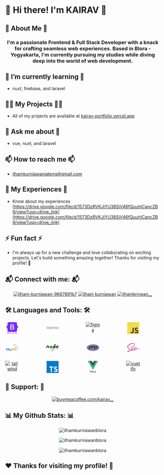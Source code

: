 # 👋 Hi there! I'm KAIRAV 👋

## 🚀 About Me 🚀 
<h3 align="center">I'm a passionate Frontend & Full Stack Developer with a knack for crafting seamless web experiences. Based in Blora - Yogyakarta, I'm currently pursuing my studies while diving deep into the world of web development.</h3>

## 🌱 I’m currently learning 🌱 
* nuxt, firebase, and laravel

## 👨‍💻 My Projects 👨‍💻 
* All of my projects are available at [kairav-portfolio.vercel.app](kairav-portfolio.vercel.app)

## 💬 Ask me about 💬
* vue, nuxt, and laravel

## 📫 How to reach me 📫
* ilhamkurniawanjateng@gmail.com

## 📄 My Experiences 📄
* Know about my experiences [https://drive.google.com/file/d/1573DzRVKJjYU38SiV46fQuuhlCancZB9/view?usp=drive_link](https://drive.google.com/file/d/1573DzRVKJjYU38SiV46fQuuhlCancZB9/view?usp=drive_link)

## ⚡ Fun fact ⚡
* I'm always up for a new challenge and love collaborating on exciting projects. Let's build something amazing together! Thanks for visiting my profile! 🚀

## 📬 Connect with me: 📬
<p align="center">
<a href="https://linkedin.com/in/ilham-kurniawan-9667891b7" target="blank"><img align="center" src="https://raw.githubusercontent.com/rahuldkjain/github-profile-readme-generator/master/src/images/icons/Social/linked-in-alt.svg" alt="ilham-kurniawan-9667891b7" height="30" width="40" /></a>
<a href="https://fb.com/ilham kurniawan" target="blank"><img align="center" src="https://raw.githubusercontent.com/rahuldkjain/github-profile-readme-generator/master/src/images/icons/Social/facebook.svg" alt="ilham kurniawan" height="30" width="40" /></a>
<a href="https://instagram.com/ilhamkrnwan__" target="blank"><img align="center" src="https://raw.githubusercontent.com/rahuldkjain/github-profile-readme-generator/master/src/images/icons/Social/instagram.svg" alt="ilhamkrnwan__" height="30" width="40" /></a>
</p>

## 🛠️ Languages and Tools: 🛠️
<div align="center" style="display: grid; grid-template-columns: repeat(auto-fit, minmax(40px, 1fr)); grid-gap: 20px;">
<a href="https://getbootstrap.com" target="_blank" rel="noreferrer"> <img src="https://raw.githubusercontent.com/devicons/devicon/master/icons/bootstrap/bootstrap-plain-wordmark.svg" alt="bootstrap" width="40" height="40"/> </a> 
<a href="https://expressjs.com" target="_blank" rel="noreferrer"> <img src="https://raw.githubusercontent.com/devicons/devicon/master/icons/express/express-original-wordmark.svg" alt="express" width="40" height="40"/> </a> 
<a href="https://www.figma.com/" target="_blank" rel="noreferrer"> <img src="https://www.vectorlogo.zone/logos/figma/figma-icon.svg" alt="figma" width="40" height="40"/> </a> 
<a href="https://developer.mozilla.org/en-US/docs/Web/JavaScript" target="_blank" rel="noreferrer"> <img src="https://raw.githubusercontent.com/devicons/devicon/master/icons/javascript/javascript-original.svg" alt="javascript" width="40" height="40"/> </a> 
<a href="https://www.mysql.com/" target="_blank" rel="noreferrer"> <img src="https://raw.githubusercontent.com/devicons/devicon/master/icons/mysql/mysql-original-wordmark.svg" alt="mysql" width="40" height="40"/> </a> 
<a href="https://nodejs.org" target="_blank" rel="noreferrer"> <img src="https://raw.githubusercontent.com/devicons/devicon/master/icons/nodejs/nodejs-original-wordmark.svg" alt="nodejs" width="40" height="40"/> </a> 
<a href="https://www.php.net" target="_blank" rel="noreferrer"> <img src="https://raw.githubusercontent.com/devicons/devicon/master/icons/php/php-original.svg" alt="php" width="40" height="40"/> </a> 
<a href="https://sass-lang.com" target="_blank" rel="noreferrer"> <img src="https://raw.githubusercontent.com/devicons/devicon/master/icons/sass/sass-original.svg" alt="sass" width="40" height="40"/> </a> 
<a href="https://tailwindcss.com/" target="_blank" rel="noreferrer"> <img src="https://www.vectorlogo.zone/logos/tailwindcss/tailwindcss-icon.svg" alt="tailwind" width="40" height="40"/> </a> 
<a href="https://www.typescriptlang.org/" target="_blank" rel="noreferrer"> <img src="https://raw.githubusercontent.com/devicons/devicon/master/icons/typescript/typescript-original.svg" alt="typescript" width="40" height="40"/> </a> 
<a href="https://vuejs.org/" target="_blank" rel="noreferrer"> <img src="https://raw.githubusercontent.com/devicons/devicon/master/icons/vuejs/vuejs-original-wordmark.svg" alt="vuejs" width="40" height="40"/> </a> 
<a href="https://vuetifyjs.com/en/" target="_blank" rel="noreferrer"> <img src="https://bestofjs.org/logos/vuetify.svg" alt="vuetify" width="40" height="40"/> </a> 
</div>

## 🙏 Support: 🙏
<p align="center"><a href="https://www.buymeacoffee.com/buymeacoffee.com/kairav__"> <img align="center" src="https://cdn.buymeacoffee.com/buttons/v2/default-yellow.png" height="50" width="210" alt="buymeacoffee.com/kairav__" /></a></p>

## 📊 My Github Stats: 📊
<p align="center"><img align="center" src="https://github-readme-stats.vercel.app/api/top-langs?username=ilhamkurniawanblora&show_icons=true&locale=en&layout=compact" alt="ilhamkurniawanblora" /></p>
<p align="center">
  <img align="center" src="https://github-readme-stats.vercel.app/api?username=ilhamkurniawanblora&show_icons=true&locale=en" alt="ilhamkurniawanblora" />
</p>

<p align="center">
  <img align="center" src="https://github-readme-streak-stats.herokuapp.com/?user=ilhamkurniawanblora&" alt="ilhamkurniawanblora" />
</p>

## ❤️ Thanks for visiting my profile! 🚀
